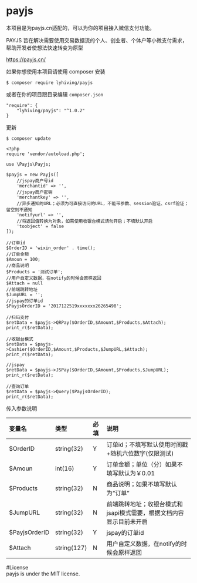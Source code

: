 # payjs
本项目是为payjs.cn适配的，可以为你的项目接入微信支付功能。

PAYJS 旨在解决需要使用交易数据流的个人、创业者、个体户等小微支付需求，帮助开发者使想法快速转变为原型   

https://payjs.cn/


如果你想使用本项目请使用 composer 安装

```$xslt
$ composer require lyhiving/payjs
```
或者在你的项目跟目录编辑 ```composer.json```
```$xslt
"require": {
    "lyhiving/payjs": "^1.0.2"
}
```
更新
```$xslt
$ composer update
```


```$xslt
<?php
require 'vendor/autoload.php';

use \Payjs\Payjs;

$payjs = new Payjs([
    //jspay商户号id
    'merchantid' => '',
    //jspay商户密钥
    'merchantkey' => '',
    //异步通知的URL；必须为可直接访问的URL，不能带参数、session验证、csrf验证；留空则不通知
    'notifyurl' => '',
    //将返回值转换为对象，如需使用收银台模式请勿开启；不填默认开启
    'toobject' = false
]);

//订单id
$OrderID = 'wixin_order' . time();
//订单金额
$Amoun = 100;
//商品说明
$Products = '测试订单';
//用户自定义数据，在notify的时候会原样返回
$Attach = null
//前端跳转地址
$JumpURL = '';
//jspay的订单id
$PayjsOrderID = '2017122519xxxxxxx26265498';

//扫码支付
$retData = $payjs->QRPay($OrderID,$Amount,$Products,$Attach);
print_r($retData);

//收银台模式
$retData = $payjs->Cashier($OrderID,$Amount,$Products,$JumpURL,$Attach);
print_r($retData);

//jspay
$retData = $payjs->JSPay($OrderID,$Amount,$Products,$JumpURL);
print_r($retData);

//查询订单
$retData = $payjs->Query($PayjsOrderID);
print_r($retData);
```

传入参数说明

| 变量名 | 类型 | 必填 | 说明 |
| :----- |:------| :-- | :-----------|
| $OrderID | string(32) | Y | 订单id；不填写默认使用时间戳+随机六位数字(仅限测试) |
| $Amoun | int(16) | Y | 订单金额；单位（分）如果不填写默认为￥0.01 |
| $Products | string(32) | N | 商品说明；如果不填写默认为“订单” |
| $JumpURL  | 	string(32) | N | 前端跳转地址；收银台模式和jsapi模式需要，根据文档内容显示目前未开启 |
| $PayjsOrderID | string(32) | Y | jspay的订单id |
| $Attach | string(127) | N | 用户自定义数据，在notify的时候会原样返回 |



#License  
payjs is under the MIT license.
